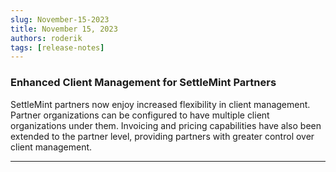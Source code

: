 ```yaml
---
slug: November-15-2023
title: November 15, 2023
authors: roderik
tags: [release-notes]
---
```


### Enhanced Client Management for SettleMint Partners

SettleMint partners now enjoy increased flexibility in client management. Partner organizations can be configured to have multiple client organizations under them. Invoicing and pricing capabilities have also been extended to the partner level, providing partners with greater control over client management.

---
